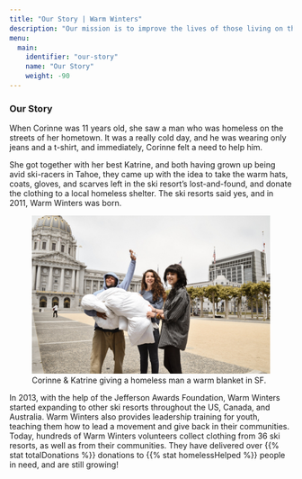 ```yaml
---
title: "Our Story | Warm Winters"
description: "Our mission is to improve the lives of those living on the streets through the power of youth."
menu:
  main:
    identifier: "our-story"
    name: "Our Story"
    weight: -90
---
```


<h3>Our Story</h3>

<p class="intro-text">When Corinne was 11 years old, she saw a man who was homeless on the streets of her hometown. It was a really cold day, and he was wearing only jeans and a t-shirt, and immediately, Corinne felt a need to help him.</p>

<p class="paragraph-text">She got together with her best Katrine, and both having grown up being avid ski-racers in Tahoe, they came up with the idea to take the warm hats, coats, gloves, and scarves left in the ski resort&rsquo;s lost-and-found, and donate the clothing to a local homeless shelter. The ski resorts said yes, and in 2011, Warm Winters was born.</p>

<figure class="paragraph-figure">
  <img src="/img/blanket.jpg">
  <figcaption>Corinne &amp; Katrine giving a homeless man a warm blanket in SF.</figcaption>
</figure>

<p class="paragraph-text">In 2013, with the help of the Jefferson Awards Foundation, Warm Winters started expanding to other ski resorts throughout the US, Canada, and Australia. Warm Winters also provides leadership training for youth, teaching them how to lead a movement and give back in their communities. Today, hundreds of Warm Winters volunteers collect clothing from 36 ski resorts, as well as from their communities. They have delivered over {{% stat totalDonations %}} donations to {{% stat homelessHelped %}} people in need, and are still growing!</p>
